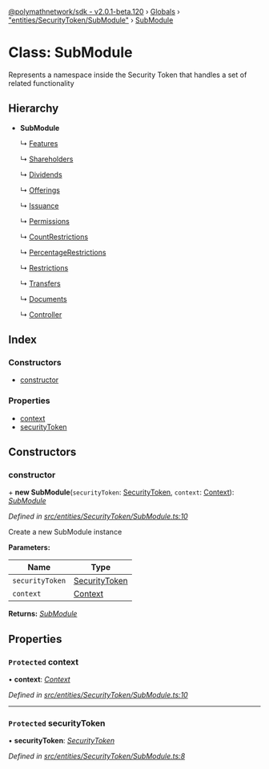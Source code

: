 [@polymathnetwork/sdk - v2.0.1-beta.120](../README.md) › [Globals](../globals.md) › ["entities/SecurityToken/SubModule"](../modules/_entities_securitytoken_submodule_.md) › [SubModule](_entities_securitytoken_submodule_.submodule.md)

# Class: SubModule

Represents a namespace inside the Security Token that handles a set of related functionality

## Hierarchy

- **SubModule**

  ↳ [Features](_entities_securitytoken_features_.features.md)

  ↳ [Shareholders](_entities_securitytoken_shareholders_.shareholders.md)

  ↳ [Dividends](_entities_securitytoken_dividends_.dividends.md)

  ↳ [Offerings](_entities_securitytoken_issuance_offerings_.offerings.md)

  ↳ [Issuance](_entities_securitytoken_issuance_issuance_.issuance.md)

  ↳ [Permissions](_entities_securitytoken_permissions_.permissions.md)

  ↳ [CountRestrictions](_entities_securitytoken_transfers_restrictions_countrestrictions_.countrestrictions.md)

  ↳ [PercentageRestrictions](_entities_securitytoken_transfers_restrictions_percentagerestrictions_.percentagerestrictions.md)

  ↳ [Restrictions](_entities_securitytoken_transfers_restrictions_restrictions_.restrictions.md)

  ↳ [Transfers](_entities_securitytoken_transfers_transfers_.transfers.md)

  ↳ [Documents](_entities_securitytoken_documents_.documents.md)

  ↳ [Controller](_entities_securitytoken_controller_.controller.md)

## Index

### Constructors

- [constructor](_entities_securitytoken_submodule_.submodule.md#constructor)

### Properties

- [context](_entities_securitytoken_submodule_.submodule.md#protected-context)
- [securityToken](_entities_securitytoken_submodule_.submodule.md#protected-securitytoken)

## Constructors

### constructor

\+ **new SubModule**(`securityToken`: [SecurityToken](_entities_securitytoken_securitytoken_.securitytoken.md), `context`: [Context](_context_.context.md)): _[SubModule](_entities_securitytoken_submodule_.submodule.md)_

_Defined in [src/entities/SecurityToken/SubModule.ts:10](https://github.com/PolymathNetwork/polymath-sdk/blob/1da5bc5/src/entities/SecurityToken/SubModule.ts#L10)_

Create a new SubModule instance

**Parameters:**

| Name            | Type                                                                     |
| --------------- | ------------------------------------------------------------------------ |
| `securityToken` | [SecurityToken](_entities_securitytoken_securitytoken_.securitytoken.md) |
| `context`       | [Context](_context_.context.md)                                          |

**Returns:** _[SubModule](_entities_securitytoken_submodule_.submodule.md)_

## Properties

### `Protected` context

• **context**: _[Context](_context_.context.md)_

_Defined in [src/entities/SecurityToken/SubModule.ts:10](https://github.com/PolymathNetwork/polymath-sdk/blob/1da5bc5/src/entities/SecurityToken/SubModule.ts#L10)_

---

### `Protected` securityToken

• **securityToken**: _[SecurityToken](_entities_securitytoken_securitytoken_.securitytoken.md)_

_Defined in [src/entities/SecurityToken/SubModule.ts:8](https://github.com/PolymathNetwork/polymath-sdk/blob/1da5bc5/src/entities/SecurityToken/SubModule.ts#L8)_
